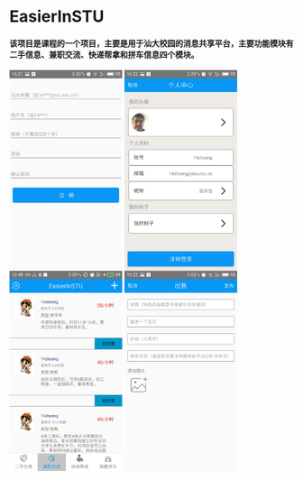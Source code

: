 # EasierInSTU
#### 该项目是课程的一个项目，主要是用于汕大校园的消息共享平台，主要功能模块有二手信息、兼职交流、快递帮拿和拼车信息四个模块。
<html>
<img src="https://github.com/Zengzehao/EasierInSTU/blob/master/images/0.jpg" width="200" align="center">
<img src="https://github.com/Zengzehao/EasierInSTU/blob/master/images/1.jpg" width="200" align="center">
<img src="https://github.com/Zengzehao/EasierInSTU/blob/master/images/2.jpg" width="200" align="center">
<img src="https://github.com/Zengzehao/EasierInSTU/blob/master/images/3.jpg" width="200" align="center">
</html>

